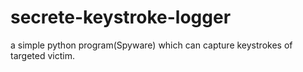 # secrete-keystroke-logger
a simple python program(Spyware) which can capture keystrokes of targeted victim. 
